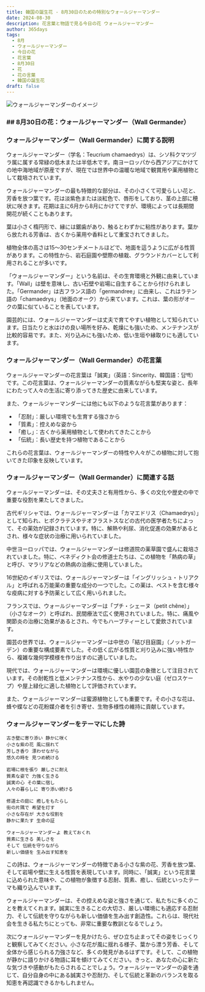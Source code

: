 ```yaml
---
title: 韓国の誕生花 - 8月30日のための特別なウォールジャーマンダー
date: 2024-08-30
description: 花言葉と物語で見る今日の花 ウォールジャーマンダー
author: 365days
tags:
  - 8月
  - ウォールジャーマンダー
  - 今日の花
  - 花言葉
  - 8月30日
  - 花
  - 花の言葉
  - 韓国の誕生花
draft: false
---
```



![ウォールジャーマンダーのイメージ](https://cdn.pixabay.com/photo/2020/08/12/12/16/teucrium-paradise-delight-5482517_1280.jpg#center#center)


### ## 8月30日の花：ウォールジャーマンダー（Wall Germander）

### ウォールジャーマンダー（Wall Germander）に関する説明

ウォールジャーマンダー（学名：Teucrium chamaedrys）は、シソ科クマツヅラ属に属する常緑の低木または半低木です。南ヨーロッパから西アジアにかけての地中海地域が原産ですが、現在では世界中の温暖な地域で観賞用や薬用植物として栽培されています。

ウォールジャーマンダーの最も特徴的な部分は、その小さくて可愛らしい花と、芳香を放つ葉です。花は淡紫色または淡紅色で、唇形をしており、茎の上部に穂状に咲きます。花期は主に6月から8月にかけてですが、環境によっては長期間開花が続くこともあります。

葉は小さく楕円形で、縁には鋸歯があり、触るとわずかに粘性があります。葉から放たれる芳香は、古くから薬用や香料として重宝されてきました。

植物全体の高さは15〜30センチメートルほどで、地面を這うように広がる性質があります。この特性から、岩石庭園や壁際の植栽、グラウンドカバーとして利用されることが多いです。

「ウォールジャーマンダー」という名前は、その生育環境と外観に由来しています。「Wall」は壁を意味し、古い石壁や岩場に自生することから付けられました。「Germander」は古フランス語の「germandree」に由来し、これはラテン語の「chamaedrys」（地面のオーク）から来ています。これは、葉の形がオークの葉に似ていることを表しています。

園芸的には、ウォールジャーマンダーは丈夫で育てやすい植物として知られています。日当たりと水はけの良い場所を好み、乾燥にも強いため、メンテナンスが比較的容易です。また、刈り込みにも強いため、低い生垣や縁取りにも適しています。

### ウォールジャーマンダー（Wall Germander）の花言葉

ウォールジャーマンダーの花言葉は「誠実」（英語：Sincerity、韓国語：담백）です。この花言葉は、ウォールジャーマンダーの質素ながらも堅実な姿と、長年にわたって人々の生活に寄り添ってきた歴史に由来しています。

また、ウォールジャーマンダーには他にも以下のような花言葉があります：

- 「忍耐」：厳しい環境でも生育する強さから
- 「質素」：控えめな姿から
- 「癒し」：古くから薬用植物として使われてきたことから
- 「伝統」：長い歴史を持つ植物であることから

これらの花言葉は、ウォールジャーマンダーの特性や人々がこの植物に対して抱いてきた印象を反映しています。

### ウォールジャーマンダー（Wall Germander）に関連する話

ウォールジャーマンダーは、その丈夫さと有用性から、多くの文化や歴史の中で重要な役割を果たしてきました。

古代ギリシャでは、ウォールジャーマンダーは「カマエドリス（Chamaedrys）」として知られ、ヒポクラテスやテオフラストスなどの古代の医学者たちによって、その薬効が記録されています。特に、解熱や利尿、消化促進の効果があるとされ、様々な症状の治療に用いられていました。

中世ヨーロッパでは、ウォールジャーマンダーは修道院の薬草園で盛んに栽培されていました。特に、ベネディクト会の修道士たちは、この植物を「熱病の草」と呼び、マラリアなどの熱病の治療に使用していました。

16世紀のイギリスでは、ウォールジャーマンダーは「イングリッシュ・トリアクル」と呼ばれる万能薬の重要な成分の一つでした。この薬は、ペストを含む様々な疫病に対する予防薬として広く用いられました。

フランスでは、ウォールジャーマンダーは「プチ・シェーヌ（petit chêne）」（小さなオーク）と呼ばれ、民間療法で広く使用されていました。特に、痛風や関節炎の治療に効果があるとされ、今でもハーブティーとして愛飲されています。

園芸の世界では、ウォールジャーマンダーは中世の「結び目庭園」（ノットガーデン）の重要な構成要素でした。その低く広がる性質と刈り込みに強い特性から、複雑な幾何学模様を作り出すのに適していました。

現代では、ウォールジャーマンダーは環境に優しい園芸の象徴として注目されています。その耐乾性と低メンテナンス性から、水やりの少ない庭（ゼロスケープ）や屋上緑化に適した植物として評価されています。

また、ウォールジャーマンダーは蜜源植物としても重要です。その小さな花は、蜂や蝶などの花粉媒介者を引き寄せ、生物多様性の維持に貢献しています。

### ウォールジャーマンダーをテーマにした詩

    古き壁に寄り添い 静かに咲く
    小さな紫の花 風に揺れて
    芳しき香り 漂わせながら
    悠久の時を 見つめ続ける

    岩場に根を張り 厳しさに耐え
    質素な姿で 力強く生きる
    誠実の心 その葉に宿し
    人々の暮らしに 寄り添い続ける

    修道士の庭に 癒しをもたらし
    街の片隅で 希望を灯す
    小さな存在が 大きな役割を
    静かに果たす 生命の証

    ウォールジャーマンダーよ 教えておくれ
    質素に生きる 美しさを
    そして 伝統を守りながら
    新しい価値を 生み出す知恵を

この詩は、ウォールジャーマンダーの特徴である小さな紫の花、芳香を放つ葉、そして岩場や壁に生える性質を表現しています。同時に、「誠実」という花言葉に込められた意味や、この植物が象徴する忍耐、質素、癒し、伝統といったテーマも織り込んでいます。

ウォールジャーマンダーは、その控えめな姿と強さを通じて、私たちに多くのことを教えてくれます。誠実に生きることの大切さ、厳しい環境にも適応する忍耐力、そして伝統を守りながらも新しい価値を生み出す創造性。これらは、現代社会を生きる私たちにとっても、非常に重要な教訓となるでしょう。

次にウォールジャーマンダーを見かけたら、ぜひ立ち止まってその姿をじっくりと観察してみてください。小さな花が風に揺れる様子、葉から漂う芳香、そして全体から感じられる力強さなど、多くの発見があるはずです。そして、この植物が静かに語りかける物語に耳を傾けてみてください。きっと、あなたの心に新たな気づきや感動がもたらされることでしょう。ウォールジャーマンダーの姿を通じて、自分自身の中にある誠実さや忍耐力、そして伝統と革新のバランスを取る知恵を再認識できるかもしれません。
